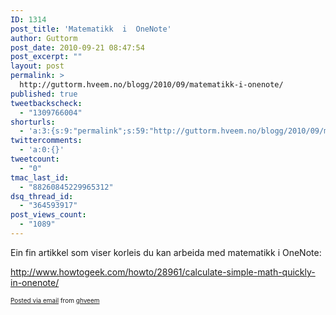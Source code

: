 ```yaml
---
ID: 1314
post_title: 'Matematikk  i  OneNote'
author: Guttorm
post_date: 2010-09-21 08:47:54
post_excerpt: ""
layout: post
permalink: >
  http://guttorm.hveem.no/blogg/2010/09/matematikk-i-onenote/
published: true
tweetbackscheck:
  - "1309766004"
shorturls:
  - 'a:3:{s:9:"permalink";s:59:"http://guttorm.hveem.no/blogg/2010/09/matematikk-i-onenote/";s:7:"tinyurl";s:26:"http://tinyurl.com/4xnyshy";s:4:"isgd";s:19:"http://is.gd/MRUwef";}'
twittercomments:
  - 'a:0:{}'
tweetcount:
  - "0"
tmac_last_id:
  - "88260845229965312"
dsq_thread_id:
  - "364593917"
post_views_count:
  - "1089"
---
```

<div class='posterous_autopost'>Ein fin artikkel som viser korleis du kan arbeida med matematikk i OneNote: <p /> <a href="http://www.howtogeek.com/howto/28961/calculate-simple-math-quickly-in-onenote/">http://www.howtogeek.com/howto/28961/calculate-simple-math-quickly-in-onenote/</a>      <p style="font-size: 10px;">  <a href="http://posterous.com">Posted via email</a>   from <a href="http://ghveem.posterous.com/matematikk-i-onenote">ghveem</a>  </p>  </div>